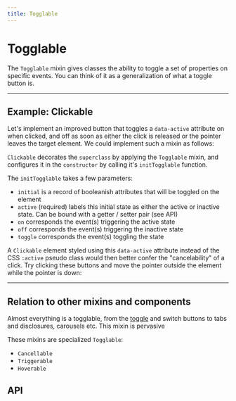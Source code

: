 ```yaml
---
title: Togglable
---
```


<script lang="ts">
	import Highlighter from "$components/Highlighter.svelte";
	import Demo from "$components/Demo.svelte";
</script>

# Togglable

The `Togglable` mixin gives classes the ability to toggle a set of properties on specific events. You can think of it as a generalization of what a toggle button is.

---

## Example: Clickable

Let's implement an improved button that toggles a `data-active` attribute on when clicked, and off as soon as either the click is released or the pointer leaves the target element. We could implement such a mixin as follows:

<Highlighter file="./clickable.svelte.ts" />

`Clickable` decorates the `superclass` by applying the `Togglable` mixin, and configures it in the `constructor` by calling it's `initTogglable` function.

The `initTogglable` takes a few parameters:
- `initial` is a record of booleanish attributes that will be toggled on the element
- `active` (required) labels this initial state as either the active or inactive state. Can be bound with a getter / setter pair (see API)
- `on` corresponds the event(s) triggering the active state
- `off` corresponds the event(s) triggering the inactive state
- `toggle` corresponds the event(s) toggling the state

A `Clickable` element styled using this `data-active` attribute instead of the CSS `:active` pseudo class would then better confer the "cancelability" of a click. Try clicking these buttons and move the pointer outside the element while the pointer is down:

<Demo file="./clickable.svelte" value="result" />

---

## Relation to other mixins and components

Almost everything is a togglable, from the [toggle](/components/toggle) and switch buttons to tabs and disclosures, carousels etc. This mixin is pervasive

These mixins are specialized `Togglable`:
- `Cancellable`
- `Triggerable`
- `Hoverable`

## API

<API file="togglable.svelte.ts" type="TogglableOptions" bindable={true} defaults={true}/>